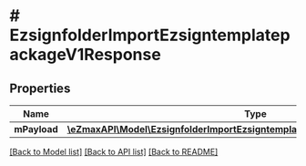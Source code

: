 # # EzsignfolderImportEzsigntemplatepackageV1Response

## Properties

Name | Type | Description | Notes
------------ | ------------- | ------------- | -------------
**mPayload** | [**\eZmaxAPI\Model\EzsignfolderImportEzsigntemplatepackageV1ResponseMPayload**](EzsignfolderImportEzsigntemplatepackageV1ResponseMPayload.md) |  |

[[Back to Model list]](../../README.md#models) [[Back to API list]](../../README.md#endpoints) [[Back to README]](../../README.md)
